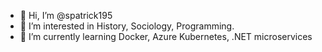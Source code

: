 - 👋 Hi, I’m @spatrick195
- 👀 I’m interested in History, Sociology, Programming.
- 🌱 I’m currently learning Docker, Azure Kubernetes, .NET microservices

<!---
spatrick195/spatrick195 is a ✨ special ✨ repository because its `README.md` (this file) appears on your GitHub profile.
You can click the Preview link to take a look at your changes.
--->
